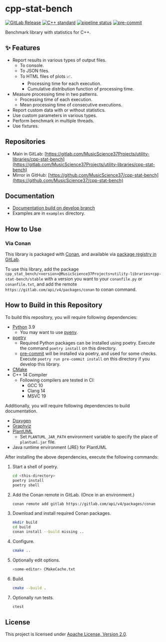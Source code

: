 # cpp-stat-bench

[![GitLab Release](https://img.shields.io/gitlab/v/release/32226502?sort=semver)](https://gitlab.com/MusicScience37Projects/utility-libraries/cpp-stat-bench/-/releases)
[![C++ standard](https://img.shields.io/badge/standard-C%2B%2B14-blue?logo=c%2B%2B)](https://en.cppreference.com/w/cpp/compiler_support/14)
[![pipeline status](https://gitlab.com/MusicScience37Projects/utility-libraries/cpp-stat-bench/badges/develop/pipeline.svg)](https://gitlab.com/MusicScience37Projects/utility-libraries/cpp-stat-bench/-/commits/develop)
[![pre-commit](https://img.shields.io/badge/pre--commit-enabled-brightgreen?logo=pre-commit&logoColor=white)](https://github.com/pre-commit/pre-commit)

Benchmark library with statistics for C++.

## ✨ Features

- Report results in various types of output files.
  - To console.
  - To JSON files.
  - To HTML files of plots 📈.
    - Processing time for each execution.
    - Cumulative distribution function of processing time.
- Measure processing time in two patterns.
  - Processing time of each execution.
  - Mean processing time of consecutive executions.
- Report custom data with or without statistics.
- Use custom parameters in various types.
- Perform benchmark in multiple threads.
- Use fixtures.

## Repositories

- Main in GitLab: [https://gitlab.com/MusicScience37Projects/utility-libraries/cpp-stat-bench](https://gitlab.com/MusicScience37Projects/utility-libraries/cpp-stat-bench)
- Mirror in GitHub: [https://github.com/MusicScience37/cpp-stat-bench](https://github.com/MusicScience37/cpp-stat-bench)

## Documentation

- [Documentation build on develop branch](https://cppstatbench.musicscience37.com/)
- Examples are in `examples` directory.

## How to Use

### Via Conan

This library is packaged with [Conan](https://conan.io/),
and available via
[package registry in GitLab](https://gitlab.com/MusicScience37Projects/utility-libraries/cpp-stat-bench/-/packages).

To use this library,
add the package
`cpp_stat_bench/<version>@MusicScience37Projects+utility-libraries+cpp-stat-bench/stable`
with a version you want
to your `conanfile.py` or `conanfile.txt`,
and add the remote
`https://gitlab.com/api/v4/packages/conan`
to conan command.

## How to Build in this Repository

To build this repository,
you will require following dependencies:

- [Python](https://www.python.org/) 3.9
  - You may want to use [pyenv](https://github.com/pyenv/pyenv).
- [poetry](https://python-poetry.org)
  - Required Python packages can be installed using poetry.
    Execute the command `poetry install` on this directory.
  - [pre-commit](https://pre-commit.com/)
    will be installed via poetry, and used for some checks.
    Execute `poetry run pre-commit install` on this directory
    if you develop this library.
- [CMake](https://cmake.org/)
- C++ 14 Compiler
  - Following compilers are tested in CI:
    - GCC 10
    - Clang 14
    - MSVC 19

Additionally, you will require following dependencies
to build documentation.

- [Doxygen](https://www.doxygen.nl/index.html)
- [Graphviz](https://graphviz.org/)
- [PlantUML](https://plantuml.com)
  - Set `PLANTUML_JAR_PATH` environment variable to specify the place of `plantuml.jar` file.
- Java runtime environment (JRE) for PlantUML

After installing the above dependencies,
execute the following commands:

1. Start a shell of poetry.

   ```bash
   cd <this-directory>
   poetry install
   poetry shell
   ```

2. Add the Conan remote in GitLab. (Once in an environment.)

   ```bash
   conan remote add gitlab https://gitlab.com/api/v4/packages/conan
   ```

3. Download and install required Conan packages.

   ```bash
   mkdir build
   cd build
   conan install --build missing ..
   ```

4. Configure.

   ```bash
   cmake ..
   ```

5. Optionally edit options.

   ```bash
   <some-editor> CMakeCache.txt
   ```

6. Build.

   ```bash
   cmake --build .
   ```

7. Optionally run tests.

   ```bash
   ctest
   ```

## License

This project is licensed under [Apache License, Version 2.0](https://www.apache.org/licenses/LICENSE-2.0).
